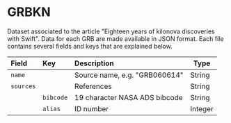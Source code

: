 # GRBKN
Dataset associated to the article "Eighteen years of kilonova discoveries with Swift". Data for each GRB are made available in JSON format. Each file contains several fields and keys that are explained below.

| Field | Key | Description | Type 
| :--- | :--- | :--- | --- 
| `name`   |           | Source name, e.g. "GRB060614" | String 
| `sources` |          | References                    | String 
|           | `bibcode` | 19 character NASA ADS bibcode | String 
|           | `alias`   | ID number  | Integer 


